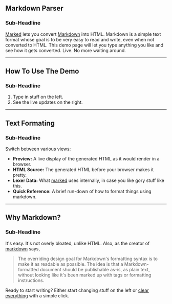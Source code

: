 ## Markdown Parser
### Sub-Headline

[Marked] lets you convert [Markdown] into HTML.  Markdown is a simple text format whose goal is to be very easy to read and write, even when not converted to HTML.  This demo page will let you type anything you like and see how it gets converted.  Live.  No more waiting around.

[Marked]: https://github.com/markedjs/marked/
[Markdown]: http://daringfireball.net/projects/markdown/

---

## How To Use The Demo
### Sub-Headline

1. Type in stuff on the left.
2. See the live updates on the right.

---

## Text Formating
### Sub-Headline

Switch between various views:

- **Preview:**  A live display of the generated HTML as it would render in a browser.
- **HTML Source:**  The generated HTML before your browser makes it pretty.
- **Lexer Data:**  What [marked] uses internally, in case you like gory stuff like this.
- **Quick Reference:**  A brief run-down of how to format things using markdown.

[Marked]: https://github.com/markedjs/marked/

---

## Why Markdown?
### Sub-Headline

It's easy.  It's not overly bloated, unlike HTML.  Also, as the creator of [markdown] says,

> The overriding design goal for Markdown's
> formatting syntax is to make it as readable
> as possible. The idea is that a
> Markdown-formatted document should be
> publishable as-is, as plain text, without
> looking like it's been marked up with tags
> or formatting instructions.

Ready to start writing?  Either start changing stuff on the left or
[clear everything](/demo/?text=) with a simple click.

[Markdown]: http://daringfireball.net/projects/markdown/
